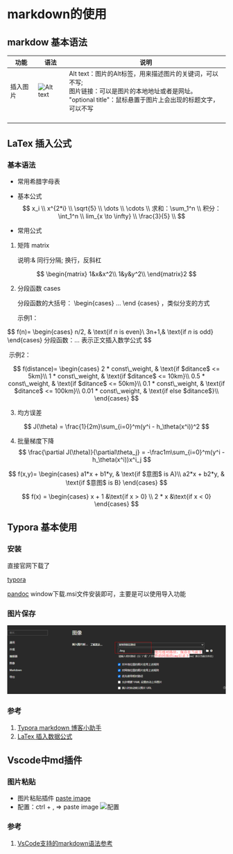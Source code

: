 # markdown的使用

## markdow 基本语法


| 功能     | 语法                                   | 说明                                                         |
| -------- | -------------------------------------- | ------------------------------------------------------------ |
| 插入图片 | ![Alt text](图片链接 "optional title") | Alt text：图片的Alt标签，用来描述图片的关键词，可以不写; <br/>图片链接：可以是图片的本地地址或者是网址。<br/>"optional title"：鼠标悬置于图片上会出现的标题文字，可以不写 |
|          |                                        |                                                              |
|          |                                        |                                                              |
|          |                                        |                                                              |
|          |                                        |                                                              |





## LaTex 插入公式

### 基本语法

* 常用希腊字母表

 

* 基本公式
  $$
  x_i \\
  x^{2*i} \\
  \sqrt{5} \\
  \dots  \\
  \cdots \\
  求和：\sum_1^n \\
  积分：\int_1^n  \\
  lim_{x \to \infty}  \\
  \frac{3}{5} \\
  $$
  
* 常用公式

1. 矩阵 matrix

   说明:& 同行分隔; 换行，反斜杠

$$
\begin{matrix}
  1&x&x^2\\
  1&y&y^2\\
  \end{matrix}2
$$

2. 分段函数 cases

   分段函数的大括号： \begin{cases} ... \end {cases}  ，类似分支的方式

   示例1：

$$
f(n)=
  	\begin{cases}
  		n/2, & \text{if $n$ is even}\\
  		3n+1,& \text{if $n$ is odd}
  	\end{cases}
  	分段函数：$...$ 表示正文插入数学公式
$$

​       示例2：

$$
f(distance)=    \begin{cases}        
  2 * const\_weight, & \text{if $ditance$ <= 5km}\\        
  1 * const\_weight, & \text{if $ditance$ <= 10km}\\
  0.5 * const\_weight, & \text{if $ditance$ <= 50km}\\
  0.1 * const\_weight, & \text{if $ditance$ <= 100km}\\
  0.01 * const\_weight, & \text{if else $ditance$}\\  
  \end{cases}
$$

  3. 均方误差

$$
J(\theta) = \frac{1}{2m}\sum_{i=0}^m(y^i - h_\theta(x^i))^2
$$

  4. 批量梯度下降
     $$
     \frac{\partial J(\theta)}{\partial\theta_j} = -\frac1m\sum_{i=0}^m(y^i - 	h_\theta(x^i))x^i_j
     $$
     

$$
  f(x,y)=
  	\begin{cases}
  		a1*x + b1*y, & \text{if $意图$ is A}\\
  		a2*x + b2*y, & \text{if $意图$ is B}
  	\end{cases}
$$

  

$$
f(x) = 
  \begin{cases}
  x + 1 &\text{if x > 0} \\
  2 * x &\text{if x < 0}
  \end{cases}
$$




##  Typora 基本使用

### 安装

直接官网下载了

[typora](https://www.typora.io/#windows)

[pandoc](https://github.com/jgm/pandoc/releases/tag/2.14.2) window下载.msi文件安装即可，主要是可以使用导入功能









### 图片保存

![image-20210830211444079](img/image-20210830211444079.png)















###  参考

1. [Typora markdown 博客小助手](http://3ms.huawei.com/km/blogs/details/10209767)
2. [LaTex 插入数据公式](https://blog.csdn.net/happyday_d/article/details/83715440)










##  Vscode中md插件



### 图片粘贴


* 图片粘贴插件
  [paste image](https://www.zhihu.com/question/335783774)
* 配置：ctrl + ,  => paste image
  ![配置](img/2021-05-06-15-30-31.png)
  
### 参考 
1. [VsCode支持的markdown语法参考](https://www.jianshu.com/p/fd761fc43753)

